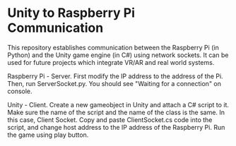 # Unity to Raspberry Pi Communication

This repository establishes communication between the Raspberry Pi (in Python) and the Unity game engine (in C#) using network sockets.
It can be used for future projects which integrate VR/AR and real world systems.

Raspberry Pi - Server.
First modify the IP address to the address of the Pi. Then, run ServerSocket.py. You should see "Waiting for a connection" on console.

Unity - Client.
Create a new gameobject in Unity and attach a C# script to it. Make sure the name of the script and the name of the class is the same. In this case, Client Socket.
Copy and paste ClientSocket.cs code into the script, and change host address to the IP address of the Raspberry Pi.
Run the game using play button.
